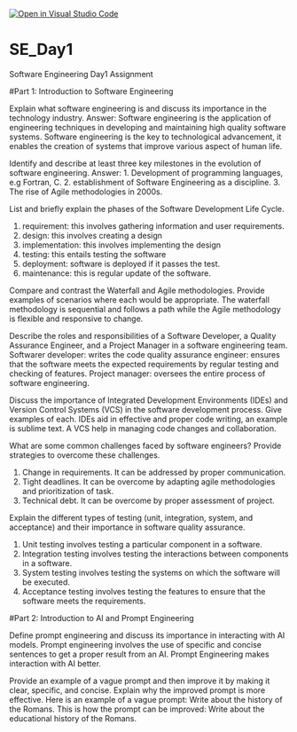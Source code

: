 [![Open in Visual Studio Code](https://classroom.github.com/assets/open-in-vscode-2e0aaae1b6195c2367325f4f02e2d04e9abb55f0b24a779b69b11b9e10269abc.svg)](https://classroom.github.com/online_ide?assignment_repo_id=15568780&assignment_repo_type=AssignmentRepo)
# SE_Day1
Software Engineering Day1 Assignment

#Part 1: Introduction to Software Engineering

Explain what software engineering is and discuss its importance in the technology industry.
Answer: Software engineering is the application of engineering techniques in developing and maintaining high quality software systems.
Software engineering is the key to technological advancement, it enables the creation of systems that improve various aspect of human life.


Identify and describe at least three key milestones in the evolution of software engineering.
Answer: 1. Development of programming languages, e.g Fortran, C.
2. establishment of Software Engineering as a discipline.
3. The rise of Agile methodologies in 2000s.


List and briefly explain the phases of the Software Development Life Cycle.
1. requirement: this involves gathering information and user requirements.
2. design: this involves creating a design
3. implementation:  this involves implementing the design
4. testing: this entails testing the software
5. deployment: software is deployed if it passes the test.
6. maintenance: this is regular update of the software.


Compare and contrast the Waterfall and Agile methodologies. Provide examples of scenarios where each would be appropriate.
The waterfall methodology is sequential and follows a path while the Agile methodology is flexible and responsive to change.


Describe the roles and responsibilities of a Software Developer, a Quality Assurance Engineer, and a Project Manager in a software engineering team.
Softwarer developer: writes the code
quality assurance engineer: ensures that the software meets the expected requirements by regular testing and checking of features.
Project manager: oversees the entire process of software engineering.


Discuss the importance of Integrated Development Environments (IDEs) and Version Control Systems (VCS) in the software development process. Give examples of each.
IDEs aid in effective and proper code writing, an example is sublime text.
A VCS help in managing code changes and collaboration.


What are some common challenges faced by software engineers? Provide strategies to overcome these challenges.
1. Change in requirements. It can be addressed by proper communication.
2. Tight deadlines. It can be overcome by adapting agile methodologies and prioritization of task.
3. Technical debt. It can be overcome by proper assessment of project.


Explain the different types of testing (unit, integration, system, and acceptance) and their importance in software quality assurance.
1. Unit testing involves testing a particular component in a software.
2. Integration testing involves testing the interactions between components in a software.
3. System testing involves testing the systems on which the software will be executed.
4. Acceptance testing involves testing the features to ensure that the software meets the requirements.


#Part 2: Introduction to AI and Prompt Engineering


Define prompt engineering and discuss its importance in interacting with AI models.
Prompt engineering involves the use of specific and concise sentences to get a proper result from an AI. Prompt Engineering makes interaction with AI better.


Provide an example of a vague prompt and then improve it by making it clear, specific, and concise. Explain why the improved prompt is more effective.
Here is an example of a vague prompt: Write about the history of the Romans. 
This is how the prompt can be improved: Write about the educational history of the Romans.
